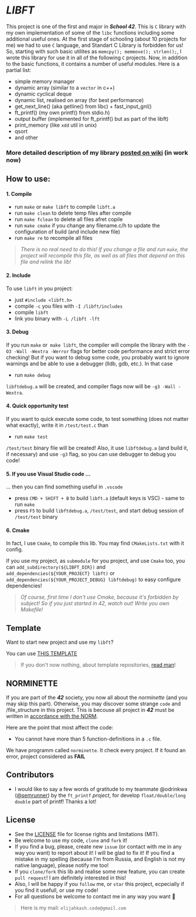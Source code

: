 # *LIBFT*
This project is one of the first and major in **_School 42_**.
This is `C` library with my own implementation of some of the `libc` functions including some additional useful ones.
At the first stage of schooling (about 10 projects for me) we had to use `C` language, and Standart C Library is forbidden for us! So, starting with such basic utilites as `memcpy(); memmove(); strlen();`, I wrote this library for use it in all of the following `C` projects. Now, in addition to the basic functions, it contains a number of useful modules.
Here is a partial list:
- simple memory manager
- dynamic array (similar to a `vector` in c++)
- dynamic cyclical deque
- dynamic list, realised on array (for best performance)
- get_next_line() (aka getline() from libc) + fast_input_gnl()
- ft_printf() (my own printf() from stdio.h)
- output buffer (implemented for ft_printf() but as part of the libft)
- print_memory (like `xdd` util in unix)
- qsort
- and other
### More detailed description of my library [posted on wiki](https://github.com/elijahkash/libft/wiki) (in work now)

## How to use:

#### 1. Compile

- run `make` or `make libft` to compile `libft.a`
- run `make clean` to delete temp files after compile
- run `make fclean` to delete all files afret copile
- run `make cmake` if you change any filename.c/h to update the configuration of build (and include new file)
- run `make re` to recompile all files

> _There is no real need to do this! If you change a file and run `make`, the project will recompile this file, as well as all files that depend on this file and relink the lib!_

#### 2. Include

To use `libft` in you project:
- just `#include <libft.h>`
- compile `-c` you files with `-I /libft/includes` 
- compile `libft`
- link you binary with `-L /libft -lft`

#### 3. Debug

If you run `make` or` make libft`, the compiler will compile the library with the `-O3 -Wall -Wextra -Werror` flags for better code performance and strict error checking!
But if you want to debug some code, you probably want to ignore warnings and be able to use a debugger (lldb, gdb, etc.).
In that case
- run `make debug`

`libftdebug.a` will be created, and compiler flags now will be `-g3 -Wall -Wextra`.

#### 4. Quick opportunity test

If you want to quick execute some code, to test something (does not matter what exactly), write it in `/test/test.c` than
- run `make test`

`/test/test` binary file will be created! Also, it use `libftdebug.a` (and build it, if necessary) and use `-g3` flag, so you can use debugger to debug you code!

#### 5. If you use Visual Studio code ...

... then you can find something useful in `.vscode`
- press `CMD + SHIFT + B` to build `libft.a` (default keys is VSC) - same to run `make`
- press `F5` to build `libftdebug.a`, `/test/test`, and start debug session of `/test/test` binary  

#### 6. Cmake

In fact, I use `Cmake`, to compile this lib. You may find `CMakeLists.txt` with it config.

If you use my project, as `submodule` for you project, and use `Cmake` too, you can `add_subdirectory(${LIBFT_DIR})`
and `add_dependencies(${YOUR_PROJECT} libft)` or `add_dependencies(${YOUR_PROJECT_DEBUG} libftdebug)` to easy configure dependencies!

> _Of course, first time I don't use Cmake, because it's forbidden by subject! So if you just started in 42, watch out! Write you own Makefile!_

## Template

Want to start new project and use my `libft`?

You can use [THIS TEMPLATE](https://github.com/elijahkash/libft_based_template)

> If you don't now nothing, about template repositories, [read man](https://help.github.com/en/github/creating-cloning-and-archiving-repositories/creating-a-repository-from-a-template)!

## NORMINETTE

If you are part of the **_42_** society, you now all about the *_norminette_* (and you may skip this part).
Otherwise, you may discover some strange `code` and /file_structure in this project.
This is becouse all project in **_42_** must be written in [accordance with the NORM](/docs/norme.en.pdf).

Here are the point that most affect the code:
- You cannot have more than 5 function-definitions in a `.c` file.

We have programm called `norminette`. It check every project. If it found an error, project considered as **FAIL**

## Contributors

- I would like to say a few words of gratitude to my teammate @odrinkwa ([@semrunner](https://github.com/SemRunner)) by the `ft_printf` _project_, for develop `float/double/long double` part of printf! Thanks a lot!

## License
- See the [LICENSE](./LICENSE) file for license rights and limitations (MIT).
- Be welcome to use my code, `clone` and `fork` it!
- If you find a bug, please, create new `issue` (or contact with me in any way you want) to report about it! I will be glad to fix it! If you find a mistake in my spelling (because I'm from Russia, and English is not my native language), please notify me too!
- If you `clone/fork` this lib and realise some new feature, you can create `pull request`! I am definitely interested in this!
- Also, I will be happy if you `follow` me, or `star` this project, ecpecially if you find it usefull, or use my code!
- For all questions be welcome to contact me in any way you want 👋
> Here is my  mail: `elijahkash.code@gmail.com`
